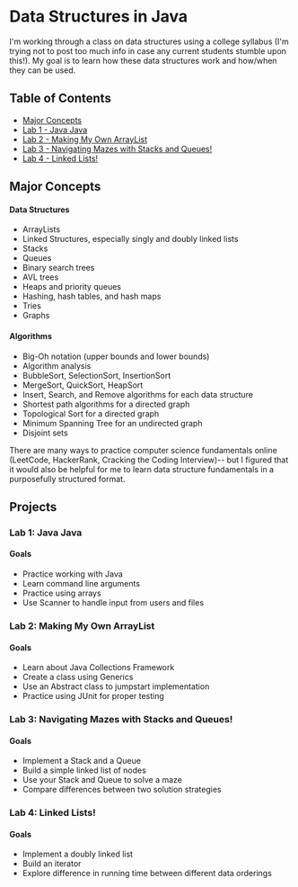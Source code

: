 # Data Structures in Java

I'm working through a class on data structures using a college syllabus (I'm trying not to post too much info in case any current students stumble upon this!). My goal is to learn how these data structures work and how/when they can be used.

## Table of Contents
* [Major Concepts](#major-concepts)
* [Lab 1 - Java Java](#lab-1-java-java)
* [Lab 2 - Making My Own ArrayList](#lab-2-making-my-own-arraylist)
* [Lab 3 - Navigating Mazes with Stacks and Queues!](#lab-3-navigating-mazes-with-stacks-and-queues)
* [Lab 4 - Linked Lists!](#lab-4-linked-lists)

## Major Concepts

#### Data Structures
* ArrayLists
* Linked Structures, especially singly and doubly linked lists
* Stacks
* Queues
* Binary search trees
* AVL trees
* Heaps and priority queues
* Hashing, hash tables, and hash maps
* Tries
* Graphs

#### Algorithms
* Big-Oh notation (upper bounds and lower bounds)
* Algorithm analysis
* BubbleSort, SelectionSort, InsertionSort
* MergeSort, QuickSort, HeapSort
* Insert, Search, and Remove algorithms for each data structure
* Shortest path algorithms for a directed graph
* Topological Sort for a directed graph
* Minimum Spanning Tree for an undirected graph
* Disjoint sets

There are many ways to practice computer science fundamentals online (LeetCode, HackerRank, Cracking the Coding Interview)-- but I figured that it would also be helpful for me to learn data structure fundamentals in a purposefully structured format.

## Projects

### Lab 1: Java Java

#### Goals
* Practice working with Java
* Learn command line arguments
* Practice using arrays
* Use Scanner to handle input from users and files

### Lab 2: Making My Own ArrayList

#### Goals
* Learn about Java Collections Framework
* Create a class using Generics
* Use an Abstract class to jumpstart implementation
* Practice using JUnit for proper testing

### Lab 3: Navigating Mazes with Stacks and Queues!

#### Goals
* Implement a Stack and a Queue
* Build a simple linked list of nodes
* Use your Stack and Queue to solve a maze
* Compare differences between two solution strategies

### Lab 4: Linked Lists!

#### Goals
* Implement a doubly linked list
* Build an iterator
* Explore difference in running time between different data orderings
